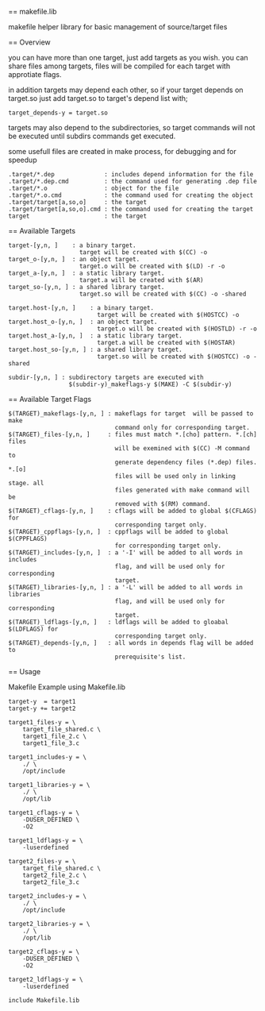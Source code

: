 == makefile.lib

makefile helper library for basic management of source/target files

== Overview

 you can have more than one target, just add targets as you wish. you can
 share files among targets, files will be compiled for each target with
 approtiate flags.

 in addition targets may depend each other, so if your target depends on
 target.so just add target.so to target's depend list with;

    target_depends-y = target.so

 targets may also depend to the subdirectories, so target commands will
 not be executed until subdirs commands get executed.

 some usefull files are created in make process, for debugging and for speedup

    .target/*.dep              : includes depend information for the file
    .target/*.dep.cmd          : the command used for generating .dep file
    .target/*.o                : object for the file
    .target/*.o.cmd            : the command used for creating the object
    .target/target[a,so,o]     : the target
    .target/target[a,so,o].cmd : the command used for creating the target
    target                     : the target

== Available Targets

    target-[y,n, ]    : a binary target.
                        target will be created with $(CC) -o
    target_o-[y,n, ]  : an object target.
                        target.o will be created with $(LD) -r -o
    target_a-[y,n, ]  : a static library target.
                        target.a will be created with $(AR)
    target_so-[y,n, ] : a shared library target.
                        target.so will be created with $(CC) -o -shared
    
    target.host-[y,n, ]    : a binary target.
                             target will be created with $(HOSTCC) -o
    target.host_o-[y,n, ]  : an object target.
                             target.o will be created with $(HOSTLD) -r -o
    target.host_a-[y,n, ]  : a static library target.
                             target.a will be created with $(HOSTAR)
    target.host_so-[y,n, ] : a shared library target.
                             target.so will be created with $(HOSTCC) -o -shared
   
    subdir-[y,n, ] : subdirectory targets are executed with
                     $(subdir-y)_makeflags-y $(MAKE) -C $(subdir-y)

== Available Target Flags

    $(TARGET)_makeflags-[y,n, ] : makeflags for target  will be passed to make
                                  command only for corresponding target.
    $(TARGET)_files-[y,n, ]     : files must match *.[cho] pattern. *.[ch] files
                                  will be exemined with $(CC) -M command to
                                  generate dependency files (*.dep) files. *.[o]
                                  files will be used only in linking stage. all
                                  files generated with make command will be
                                  removed with $(RM) command.
    $(TARGET)_cflags-[y,n, ]    : cflags will be added to global $(CFLAGS) for
                                  corresponding target only.
    $(TARGET)_cppflags-[y,n, ]  : cppflags will be added to global $(CPPFLAGS)
                                  for corresponding target only.
    $(TARGET)_includes-[y,n, ]  : a '-I' will be added to all words in includes
                                  flag, and will be used only for corresponding
                                  target.
    $(TARGET)_libraries-[y,n, ] : a '-L' will be added to all words in libraries
                                  flag, and will be used only for corresponding
                                  target.
    $(TARGET)_ldflags-[y,n, ]   : ldflags will be added to gloabal $(LDFLAGS) for
                                  corresponding target only.
    $(TARGET)_depends-[y,n, ]   : all words in depends flag will be added to
                                  prerequisite's list.

== Usage

 Makefile Example using Makefile.lib

    target-y  = target1
    target-y += target2

    target1_files-y = \
        target_file_shared.c \
        target1_file_2.c \
        target1_file_3.c

    target1_includes-y = \
        ./ \
        /opt/include

    target1_libraries-y = \
        ./ \
        /opt/lib

    target1_cflags-y = \
        -DUSER_DEFINED \
        -O2

    target1_ldflags-y = \
        -luserdefined

    target2_files-y = \
        target_file_shared.c \
        target2_file_2.c \
        target2_file_3.c

    target2_includes-y = \
        ./ \
        /opt/include

    target2_libraries-y = \
        ./ \
        /opt/lib

    target2_cflags-y = \
        -DUSER_DEFINED \
        -O2

    target2_ldflags-y = \
        -luserdefined

    include Makefile.lib
